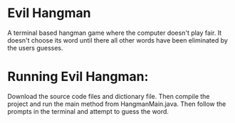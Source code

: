 # Evil Hangman
A terminal based hangman game where the computer doesn't play fair. It doesn't choose its word until there all other words have been eliminated by the users guesses. 

# Running Evil Hangman:
Download the source code files and dictionary file. Then compile the project and run the main method from HangmanMain.java.
Then follow the prompts in the terminal and attempt to guess the word.
